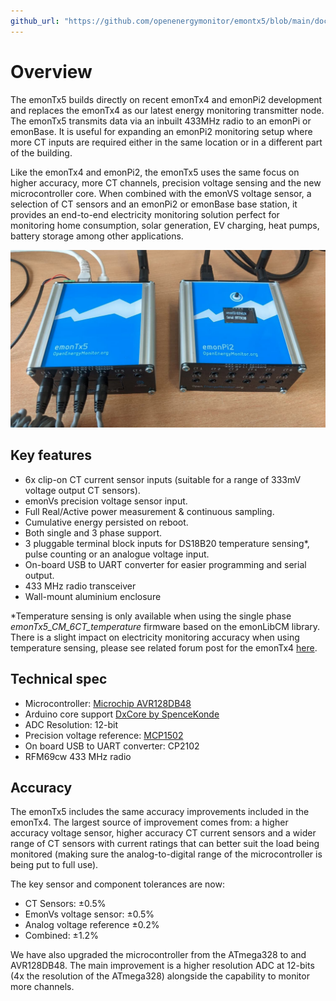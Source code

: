 ```yaml
---
github_url: "https://github.com/openenergymonitor/emontx5/blob/main/docs/overview.md"
---
```


# Overview

The emonTx5 builds directly on recent emonTx4 and emonPi2 development and replaces the emonTx4 as our latest energy monitoring transmitter node. The emonTx5 transmits data via an inbuilt 433MHz radio to an emonPi or emonBase. It is useful for expanding an emonPi2 monitoring setup where more CT inputs are required either in the same location or in a different part of the building.

Like the emonTx4 and emonPi2, the emonTx5 uses the same focus on higher accuracy, more CT channels, precision voltage sensing and the new microcontroller core. When combined with the emonVS voltage sensor, a selection of CT sensors and an emonPi2 or emonBase base station, it provides an end-to-end electricity monitoring solution perfect for monitoring home consumption, solar generation, EV charging, heat pumps, battery storage among other applications.

![emonTx5.jpeg](img/emonTx5.jpeg)

## Key features

- 6x clip-on CT current sensor inputs (suitable for a range of 333mV voltage output CT sensors).
- emonVs precision voltage sensor input.
- Full Real/Active power measurement & continuous sampling.
- Cumulative energy persisted on reboot.
- Both single and 3 phase support.
- 3 pluggable terminal block inputs for DS18B20 temperature sensing*, pulse counting or an analogue voltage input.
- On-board USB to UART converter for easier programming and serial output.
- 433 MHz radio transceiver
- Wall-mount aluminium enclosure

\*Temperature sensing is only available when using the single phase *emonTx5_CM_6CT_temperature* firmware based on the emonLibCM library. There is a slight impact on electricity monitoring accuracy when using temperature sensing, please see related forum post for the emonTx4 [here](https://community.openenergymonitor.org/t/emontx4-ds18b20-temperature-sensing-firmware-release-1-5-7/23496).

## Technical spec

- Microcontroller: [Microchip AVR128DB48](https://www.microchip.com/en-us/products/microcontrollers-and-microprocessors/8-bit-mcus/avr-mcus/avr-db)
- Arduino core support [DxCore by SpenceKonde](https://github.com/SpenceKonde/DxCore)
- ADC Resolution: 12-bit
- Precision voltage reference: [MCP1502](https://www.microchip.com/en-us/product/MCP1502)
- On board USB to UART converter: CP2102
- RFM69cw 433 MHz radio

## Accuracy

The emonTx5 includes the same accuracy improvements included in the emonTx4. The largest source of improvement comes from: a higher accuracy voltage sensor, higher accuracy CT current sensors and a wider range of CT sensors with current ratings that can better suit the load being monitored (making sure the analog-to-digital range of the microcontroller is being put to full use).

The key sensor and component tolerances are now:

- CT Sensors: ±0.5%
- EmonVs voltage sensor: ±0.5%
- Analog voltage reference ±0.2%
- Combined: ±1.2%

We have also upgraded the microcontroller from the ATmega328 to and AVR128DB48. The main improvement is a higher resolution ADC at 12-bits (4x the resolution of the ATmega328) alongside the capability to monitor more channels.
